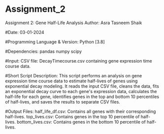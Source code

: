 # Assignment_2
Assignment 2: Gene Half-Life Analysis
Author:
Asra Tasneem Shaik

#Date:
03-01-2024

#Programming Language & Version:
Python [3.8]

#Dependencies:
pandas 
numpy 
scipy 

#Input:
CSV file: DecayTimecourse.csv containing gene expression time course data.

#Short Script Description:
This script performs an analysis on gene expression time course data to estimate half-lives of genes using exponential decay modeling. It reads the input CSV file, cleans the data, fits an exponential decay curve to each gene's expression data, calculates the half-life for each gene, identifies genes in the top and bottom 10 percentiles of half-lives, and saves the results to separate CSV files.

#Output Files:
half_life_df.csv: Contains all genes with their corresponding half-lives.
top_lives.csv: Contains genes in the top 10 percentile of half-lives.
bottom_lives.csv: Contains genes in the bottom 10 percentile of half-lives.
